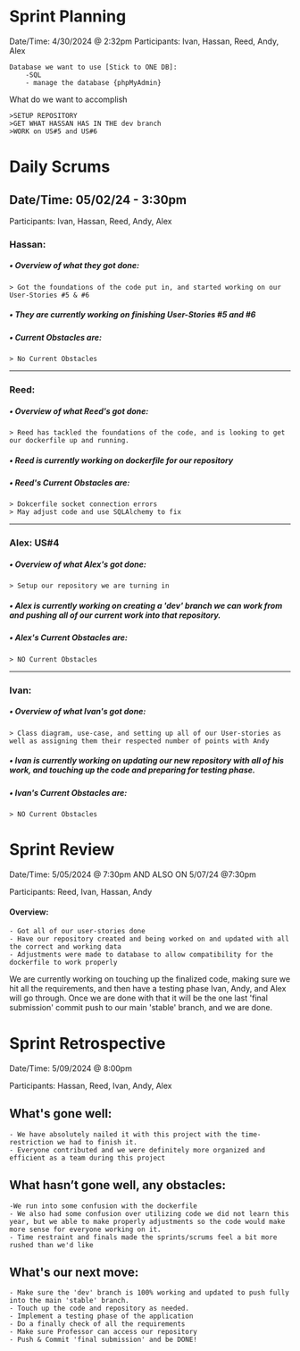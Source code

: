 # Sprint Planning

Date/Time: 4/30/2024 @ 2:32pm
Participants: Ivan, Hassan, Reed, Andy, Alex
```
Database we want to use [Stick to ONE DB]:
	-SQL
	- manage the database {phpMyAdmin}
```
What do we want to accomplish
```
>SETUP REPOSITORY
>GET WHAT HASSAN HAS IN THE dev branch
>WORK on US#5 and US#6
```

# Daily Scrums
## Date/Time: 05/02/24 - 3:30pm
Participants: Ivan, Hassan, Reed, Andy, Alex

### Hassan:
##### • Overview of what they got done:
```
> Got the foundations of the code put in, and started working on our User-Stories #5 & #6
```
##### • They are currently working on finishing User-Stories #5 and #6

##### • Current Obstacles are:
```
> No Current Obstacles
```
---------------------------------------------------------------------------------------
### Reed: 
##### • Overview of what Reed's got done:
```
> Reed has tackled the foundations of the code, and is looking to get our dockerfile up and running.
```
 
##### • Reed is currently working on dockerfile for our repository

##### • Reed's Current Obstacles are:
```
> Dokcerfile socket connection errors
> May adjust code and use SQLAlchemy to fix
```
---------------------------------------------------------------------------------------
### Alex: US#4
##### • Overview of what Alex's got done:
```
> Setup our repository we are turning in
```

##### • Alex is currently working on creating a 'dev' branch we can work from and pushing all of our current work into that repository.

##### • Alex's Current Obstacles are:
```
> NO Current Obstacles
```
---------------------------------------------------------------------------------------
### Ivan:
##### • Overview of what Ivan's got done:
```
> Class diagram, use-case, and setting up all of our User-stories as well as assigning them their respected number of points with Andy
```

##### • Ivan is currently working on updating our new repository with all of his work, and touching up the code and preparing for testing phase.

##### • Ivan's Current Obstacles are:
```
> NO Current Obstacles
```


# Sprint Review

Date/Time: 5/05/2024 @ 7:30pm  AND ALSO ON 5/07/24 @7:30pm

Participants: Reed, Ivan, Hassan, Andy

#### Overview:
```
- Got all of our user-stories done
- Have our repository created and being worked on and updated with all the correct and working data
- Adjustments were made to database to allow compatibility for the dockerfile to work properly
```

We are currently working on touching up the finalized code, making sure we hit all the requirements, and then have a testing phase Ivan, Andy, and Alex will go through. Once we are done with that it will be the one last 'final submission' commit push to our main 'stable' branch, and we are done.

 
# Sprint Retrospective

Date/Time: 5/09/2024 @ 8:00pm

Participants:  Hassan, Reed, Ivan, Andy, Alex

## What's gone well:
```
- We have absolutely nailed it with this project with the time-restriction we had to finish it.
- Everyone contributed and we were definitely more organized and efficient as a team during this project
```

## What hasn’t gone well, any obstacles:
```
-We run into some confusion with the dockerfile
- We also had some confusion over utilizing code we did not learn this year, but we able to make properly adjustments so the code would make more sense for everyone working on it.
- Time restraint and finals made the sprints/scrums feel a bit more rushed than we'd like
```

## What's our next move:
```
- Make sure the 'dev' branch is 100% working and updated to push fully into the main 'stable' branch.
- Touch up the code and repository as needed.
- Implement a testing phase of the application
- Do a finally check of all the requirements
- Make sure Professor can access our repository
- Push & Commit 'final submission' and be DONE!
```
